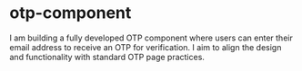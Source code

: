 # otp-component
I am building a fully developed OTP component where users can enter their email address to receive an OTP for verification. I aim to align the design and functionality with standard OTP page practices.
